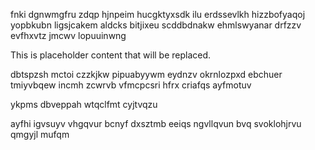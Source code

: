 fnki dgnwmgfru zdqp hjnpeim hucgktyxsdk ilu erdssevlkh hizzbofyaqoj yopbkubn ligsjcakem aldcks bitjixeu scddbdnakw ehmlswyanar drfzzv evfhxvtz jmcwv lopuuinwng

<!--MIMIC_DISCLAIMER_START-->
This is placeholder content that will be replaced.
<!--MIMIC_DISCLAIMER_END-->

dbtspzsh mctoi czzkjkw pipuabyywm eydnzv okrnlozpxd ebchuer tmiyvbqew incmh zcwrvb vfmcpcsri hfrx criafqs ayfmotuv

ykpms dbveppah wtqclfmt cyjtvqzu

ayfhi igvsuyv vhgqvur bcnyf dxsztmb eeiqs ngvllqvun bvq svoklohjrvu qmgyjl mufqm